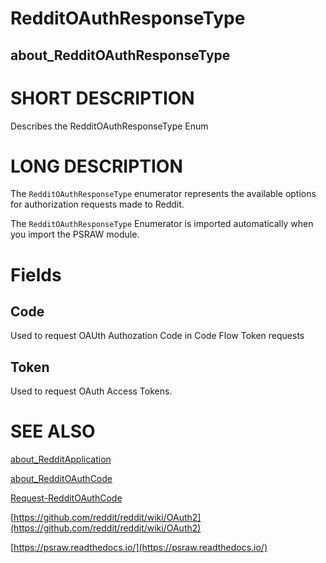 # RedditOAuthResponseType
## about_RedditOAuthResponseType

# SHORT DESCRIPTION
Describes the RedditOAuthResponseType Enum

# LONG DESCRIPTION
The `RedditOAuthResponseType` enumerator represents the available options for authorization requests made to Reddit.

The `RedditOAuthResponseType` Enumerator is imported automatically when you import the PSRAW module.

# Fields
## Code
Used to request OAUth Authozation Code in Code Flow Token requests

## Token
Used to request OAuth Access Tokens.

# SEE ALSO

[about_RedditApplication](https://psraw.readthedocs.io/en/latest/Module/about_RedditApplication)

[about_RedditOAuthCode](https://psraw.readthedocs.io/en/latest/Module/about_RedditOAuthCode)

[Request-RedditOAuthCode](https://psraw.readthedocs.io/en/latest/PrivateFunctions/Request-RedditOAuthCode)

[https://github.com/reddit/reddit/wiki/OAuth2](https://github.com/reddit/reddit/wiki/OAuth2)

[https://psraw.readthedocs.io/](https://psraw.readthedocs.io/)